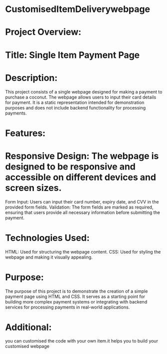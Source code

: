 # CustomisedItemDeliverywebpage
# Project Overview:
# Title: Single Item Payment Page
# Description:
This project consists of a single webpage designed for making a payment to purchase a coconut. The webpage allows users to input their card details for payment. It is a static representation intended for demonstration purposes and does not include backend functionality for processing payments.
# Features:
# Responsive Design: The webpage is designed to be responsive and accessible on different devices and screen sizes.
Form Input: Users can input their card number, expiry date, and CVV in the provided form fields.
Validation: The form fields are marked as required, ensuring that users provide all necessary information before submitting the payment.
# Technologies Used:
HTML: Used for structuring the webpage content.
CSS: Used for styling the webpage and making it visually appealing.
# Purpose:
The purpose of this project is to demonstrate the creation of a simple payment page using HTML and CSS. It serves as a starting point for building more complex payment systems or integrating with backend services for processing payments in real-world applications.
# Additional:
you can customised the code with your own item.it helps you to build your customised webpage
